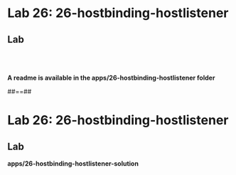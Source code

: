 <!-- .slide: class="exercice" -->
# Lab 26: 26-hostbinding-hostlistener
## Lab

<br><br>

<b>A readme is available in the apps/26-hostbinding-hostlistener folder</b>

##==##

<!-- .slide: class="full-center exercice" -->
# Lab 26: 26-hostbinding-hostlistener
## Lab
__apps/26-hostbinding-hostlistener-solution__
